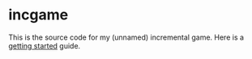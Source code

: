 # incgame
This is the source code for my (unnamed) incremental game. Here is a [getting started](https://github.com/pjht/incgame/wiki/Getting-Started1) guide.
